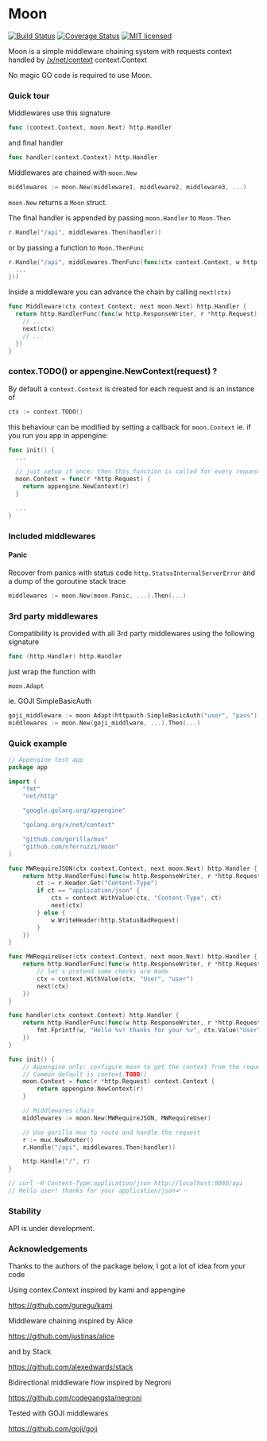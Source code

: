 # Moon
[![Build Status](https://travis-ci.org/nferruzzi/moon.svg?branch=master)](https://travis-ci.org/nferruzzi/moon)
[![Coverage Status](https://coveralls.io/repos/github/nferruzzi/moon/badge.svg?branch=master)](https://coveralls.io/github/nferruzzi/moon?branch=master)
[![MIT licensed](https://img.shields.io/badge/license-MIT-blue.svg)](./LICENSE)

Moon is a simple middleware chaining system with requests context handled by [/x/net/context](https://blog.golang.org/context) context.Context

No magic GO code is required to use Moon.

### Quick tour

Middlewares use this signature

```go
func (context.Context, moon.Next) http.Handler
```

and final handler

```go
func handler(context.Context) http.Handler
```

Middlewares are chained with `moon.New`

```go
middlewares := moon.New(middleware1, middleware2, middleware3, ...)
```

`moon.New` returns a `Moon` struct.

The final handler is appended by passing `moon.Handler` to `Moon.Then`

```go
r.Handle("/api", middlewares.Then(handler))
```

or by passing a function to `Moon.ThenFunc`

```go
r.Handle("/api", middlewares.ThenFunc(func(ctx context.Context, w http.ResponseWriter, r *http.Request) {
  ...
}))
```

Inside a middleware you can advance the chain by calling `next(ctx)`

```go
func Middleware(ctx context.Context, next moon.Next) http.Handler {
  return http.HandlerFunc(func(w http.ResponseWriter, r *http.Request) {
    // ...
    next(ctx)
    // ...
  })
}
```

### contex.TODO() or appengine.NewContext(request) ?

By default a `context.Context` is created for each request and is an instance of

```go
ctx := context.TODO()
```

this behaviour can be modified by setting a callback for `moon.Context`
ie. if you run you app in appengine:

```go
func init() {
  ...

  // just setup it once; then this function is called for every request
  moon.Context = func(r *http.Request) {
    return appengine.NewContext(r)
  }  

  ...
}
```

### Included middlewares

#### Panic

Recover from panics with status code `http.StatusInternalServerError` and a dump of the goroutine stack trace

```go
middlewares := moon.New(moon.Panic, ...).Then(...)
```

### 3rd party middlewares

Compatibility is provided with all 3rd party middlewares using the following signature

```go
func (http.Handler) http.Handler
```

just wrap the function with

`moon.Adapt`

ie. GOJI SimpleBasicAuth

```go
goji_middleware := moon.Adapt(httpauth.SimpleBasicAuth("user", "pass"))
middlewares := moon.New(goji_middlware, ...).Then(...)

```

### Quick example

```go
// Appengine test app
package app

import (
	"fmt"
	"net/http"

	"google.golang.org/appengine"

	"golang.org/x/net/context"

	"github.com/gorilla/mux"
	"github.com/nferruzzi/moon"
)

func MWRequireJSON(ctx context.Context, next moon.Next) http.Handler {
	return http.HandlerFunc(func(w http.ResponseWriter, r *http.Request) {
		ct := r.Header.Get("Content-Type")
		if ct == "application/json" {
			ctx = context.WithValue(ctx, "Content-Type", ct)
			next(ctx)
		} else {
			w.WriteHeader(http.StatusBadRequest)
		}
	})
}

func MWRequireUser(ctx context.Context, next moon.Next) http.Handler {
	return http.HandlerFunc(func(w http.ResponseWriter, r *http.Request) {
		// let's pretend some checks are made
		ctx = context.WithValue(ctx, "User", "user")
		next(ctx)
	})
}

func handler(ctx context.Context) http.Handler {
	return http.HandlerFunc(func(w http.ResponseWriter, r *http.Request) {
		fmt.Fprintf(w, "Hello %v! thanks for your %v", ctx.Value("User"), ctx.Value("Content-Type"))
	})
}

func init() {
	// Appengine only: configure moon to get the context from the request
	// Common default is context.TODO()
	moon.Context = func(r *http.Request) context.Context {
		return appengine.NewContext(r)
	}

	// Middlewares chain
	middlewares := moon.New(MWRequireJSON, MWRequireUser)

	// Use gorilla mux to route and handle the request
	r := mux.NewRouter()
	r.Handle("/api", middlewares.Then(handler))

	http.Handle("/", r)
}

// curl -H Content-Type:application/json http://localhost:8080/api
// Hello user! thanks for your application/json✔ ~
```

### Stability

API is under development.

### Acknowledgements

Thanks to the authors of the package below, I got a lot of idea from your code

Using contex.Context inspired by kami and appengine

https://github.com/guregu/kami

Middleware chaining inspired by Alice

https://github.com/justinas/alice

and by Stack

https://github.com/alexedwards/stack

Bidirectional middleware flow inspired by Negroni

https://github.com/codegangsta/negroni

Tested with GOJI middlewares

https://github.com/goji/goji
